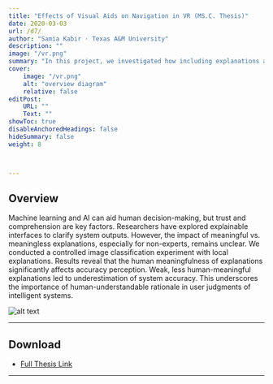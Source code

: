 ```yaml
---
title: "Effects of Visual Aids on Navigation in VR (MS.C. Thesis)"
date: 2020-03-03
url: /d7/
author: "Samia Kabir · Texas A&M University"
description: ""
image: "/vr.png"
summary: "In this project, we investigated how including explanations and their level of meaningfulness would influence users' trust and perceptions of accuracy. We studied these issues by conducting a controlled experiment using a localized explanation approach in the context of image classification."
cover:
    image: "/vr.png"
    alt: "overview diagram"
    relative: false
editPost:
    URL: ""
    Text: ""
showToc: true
disableAnchoredHeadings: false
hideSummary: false
weight: 8



---
```


## Overview

Machine learning and AI can aid human decision-making, but trust and comprehension are key factors. Researchers have explored explainable interfaces to clarify system outputs. However, the impact of meaningful vs. meaningless explanations, especially for non-experts, remains unclear. We conducted a controlled image classification experiment with local explanations. Results reveal that the human meaningfulness of explanations significantly affects accuracy perception. Weak, less human-meaningful explanations led to underestimation of system accuracy. This underscores the importance of human-understandable rationale in user judgments of intelligent systems.

![alt text](/vr.png)


---

## Download

- [Full Thesis Link](https://oaktrust.library.tamu.edu/handle/1969.1/191699)

---
